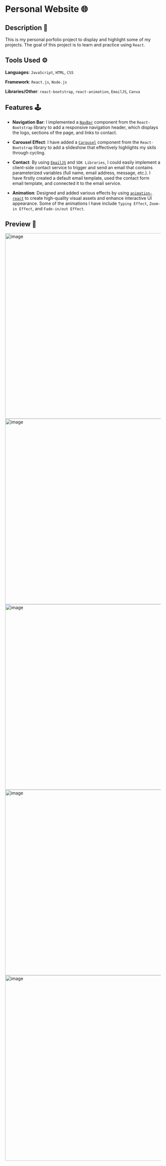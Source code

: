 # Personal Website 🌐

## Description 📜

This is my personal porfolio project to display and highlight some of my projects. The goal of this project is to learn and practice using `React`. 



## Tools Used ⚙️
**Languages**: `JavaScript`, `HTML`, `CSS`

**Framework**: `React.js`, `Node.js`

**Libraries/Other**: `react-bootstrap`, `react-animation`, `EmailJS`, `Canva` 


## Features 🕹️
- **Navigation Bar**: I implemented a <a href="https://react-bootstrap.github.io/components/navbar/">`NavBar`</a> component from the `React-Bootstrap` library to add a responsive navigation header, which displays the logo, sections of the page, and links to contact. 

- **Carousel Effect**: I have added a <a href="https://react-bootstrap.github.io/components/carousel/">`Carousel`</a> component from the `React-Bootstrap` library to add a slideshow that effectively highlights my skils through cycling.
 
- **Contact**: By using <a href="https://www.emailjs.com/">`EmailJS`</a> and `SDK Libraries`, I could easily implement a client-side contact service to trigger and send an email that contains parameterized variables (full name, email address, message, etc.). I have firstly created a default email template, used the contact form email template, and connected it to the email service. 

- **Animation**:	Designed and added various effects by using <a href="https://formidable.com/open-source/react-animations/#:~:text=A%20collection%20of%20animations%20that,css.
">`animation-react`</a> to create high-quality visual assets and enhance interactive UI appearance. Some of the animations I have include `Typing Effect`, `Zoom-in Effect`, and `Fade-in/out Effect`.

## Preview 🔎

<img width="600" alt="image" src="https://user-images.githubusercontent.com/63986023/212925150-6f04fb05-ce6f-47d8-a10c-a572616454de.png">

<img width="600" alt="image" src="https://user-images.githubusercontent.com/63986023/212936017-20f115c4-c196-4b9d-9e7f-1e12a6d0f489.png">

<img width="600" alt="image" src="https://user-images.githubusercontent.com/63986023/212936095-25b393de-b394-416f-aafa-1940e5c59243.png">

<img width="600" alt="image" src="https://user-images.githubusercontent.com/63986023/212936230-547d83d0-9c93-40c4-9c48-d83eea5d49dd.png">

<img width="600" alt="image" src="https://user-images.githubusercontent.com/63986023/212936297-38fc48b7-7449-4a71-bed2-eabb7234ce21.png">
